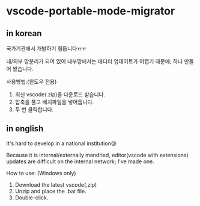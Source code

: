 # vscode-portable-mode-migrator

## in korean

국가기관에서 개발하기 힘듭니다ㅠㅠ

내/외부 망분리가 되어 있어 내부망에서는 에디터 업데이트가 어렵기 때문에;
하나 만들어 봤습니다.

사용방법:(윈도우 전용)

1. 최신 vscode(.zip)을 다운로드 받습니다.
2. 압축을 풀고 배치파일을 넣어둡니다.
3. 두 번 클릭합니다.

## in english

It's hard to develop in a national institution😢

Because it is internal/externally mandried, editor(vscode with extensions) updates are difficult on the internal network;
I've made one.

How to use: (Windows only)

1. Download the latest vscode(.zip)
2. Unzip and place the .bat file.
3. Double-click.
